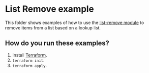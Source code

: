# List Remove example

This folder shows examples of how to use the [list-remove module](https://github.com/terraform-modules-krish/terraform-aws-utilities/blob/v0.1.4/modules/list-remove) to remove items from a list
based on a lookup list.


## How do you run these examples?

1. Install [Terraform](https://www.terraform.io/).
1. `terraform init`.
1. `terraform apply`.

